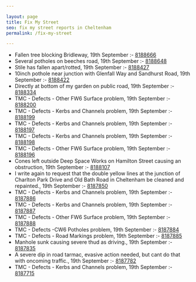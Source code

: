 ```yaml
---

layout: page
title: Fix My Street
seo: fix my street reports in Cheltenham
permalink: /fix-my-street

---
```


<!-- fix_marker starts -->

- Fallen tree blocking Bridleway, 19th September :- [8188666](https://www.fixmystreet.com/report/8188666)
- Several potholes on beeches road, 19th September :- [8188648](https://www.fixmystreet.com/report/8188648)
- Stile has fallen apart/rotted, 19th September :- [8188427](https://www.fixmystreet.com/report/8188427)
- 10inch pothole near junction with Glenfall Way and Sandhurst Road, 19th September :- [8188422](https://www.fixmystreet.com/report/8188422)
- Directly at bottom of my garden on public road, 19th September :- [8188334](https://www.fixmystreet.com/report/8188334)
- TMC - Defects - Other FW6  Surface problem, 19th September :- [8188200](https://www.fixmystreet.com/report/8188200)
- TMC - Defects - Kerbs and Channels problem, 19th September :- [8188199](https://www.fixmystreet.com/report/8188199)
- TMC - Defects - Kerbs and Channels problem, 19th September :- [8188197](https://www.fixmystreet.com/report/8188197)
- TMC - Defects - Kerbs and Channels problem, 19th September :- [8188198](https://www.fixmystreet.com/report/8188198)
- TMC - Defects - Other FW6  Surface problem, 19th September :- [8188196](https://www.fixmystreet.com/report/8188196)
- Cones left outside Deep Space Works on Hamilton Street causing an obstruction, 19th September :- [8188107](https://www.fixmystreet.com/report/8188107)
- I write again to request that the double yellow lines at the junction of Charlton Park Drive and Old Bath Road in Cheltenham be cleaned and repainted., 19th September :- [8187850](https://www.fixmystreet.com/report/8187850)
- TMC - Defects - Kerbs and Channels problem, 19th September :- [8187886](https://www.fixmystreet.com/report/8187886)
- TMC - Defects - Kerbs and Channels problem, 19th September :- [8187887](https://www.fixmystreet.com/report/8187887)
- TMC - Defects - Other FW6  Surface problem, 19th September :- [8187888](https://www.fixmystreet.com/report/8187888)
- TMC - Defects -CW6 Potholes  problem, 19th September :- [8187884](https://www.fixmystreet.com/report/8187884)
- TMC - Defects - Road Markings problem, 19th September :- [8187885](https://www.fixmystreet.com/report/8187885)
- Manhole sunk causing severe thud as driving., 19th September :- [8187835](https://www.fixmystreet.com/report/8187835)
- A severe dip in road tarmac, evasive action needed, but cant do that with oncoming traffic., 19th September :- [8187782](https://www.fixmystreet.com/report/8187782)
- TMC - Defects - Kerbs and Channels problem, 19th September :- [8187715](https://www.fixmystreet.com/report/8187715)

<!-- fix_marker ends -->